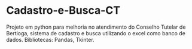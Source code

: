 # Cadastro-e-Busca-CT
Projeto em python para melhoria no atendimento do Conselho Tutelar de Bertioga, sistema de cadastro e busca utilizando o excel como banco de dados. Bibliotecas: Pandas, Tkinter.
